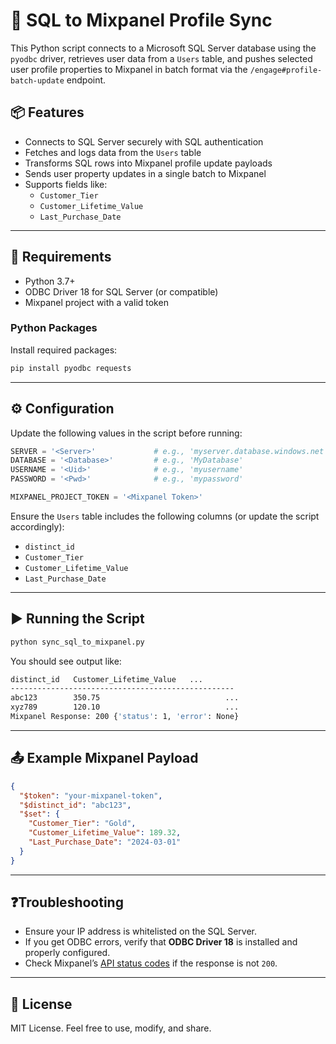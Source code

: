 # 📩 SQL to Mixpanel Profile Sync

This Python script connects to a Microsoft SQL Server database using the `pyodbc` driver, retrieves user data from a `Users` table, and pushes selected user profile properties to Mixpanel in batch format via the `/engage#profile-batch-update` endpoint.

## 📦 Features

- Connects to SQL Server securely with SQL authentication
- Fetches and logs data from the `Users` table
- Transforms SQL rows into Mixpanel profile update payloads
- Sends user property updates in a single batch to Mixpanel
- Supports fields like:
  - `Customer_Tier`
  - `Customer_Lifetime_Value`
  - `Last_Purchase_Date`

---

## 💠 Requirements

- Python 3.7+
- ODBC Driver 18 for SQL Server (or compatible)
- Mixpanel project with a valid token

### Python Packages

Install required packages:

```bash
pip install pyodbc requests
```

---

## ⚙️ Configuration

Update the following values in the script before running:

```python
SERVER = '<Server>'             # e.g., 'myserver.database.windows.net'
DATABASE = '<Database>'         # e.g., 'MyDatabase'
USERNAME = '<Uid>'              # e.g., 'myusername'
PASSWORD = '<Pwd>'              # e.g., 'mypassword'

MIXPANEL_PROJECT_TOKEN = '<Mixpanel Token>'
```

Ensure the `Users` table includes the following columns (or update the script accordingly):

- `distinct_id`
- `Customer_Tier`
- `Customer_Lifetime_Value`
- `Last_Purchase_Date`

---

## ▶️ Running the Script

```bash
python sync_sql_to_mixpanel.py
```

You should see output like:

```bash
distinct_id   Customer_Lifetime_Value   ...
--------------------------------------------------
abc123        350.75                            ...
xyz789        120.10                            ...
Mixpanel Response: 200 {'status': 1, 'error': None}
```

---

## 📤 Example Mixpanel Payload

```json
{
  "$token": "your-mixpanel-token",
  "$distinct_id": "abc123",
  "$set": {
    "Customer_Tier": "Gold",
    "Customer_Lifetime_Value": 189.32,
    "Last_Purchase_Date": "2024-03-01"
  }
}
```

---

## ❓Troubleshooting

- Ensure your IP address is whitelisted on the SQL Server.
- If you get ODBC errors, verify that **ODBC Driver 18** is installed and properly configured.
- Check Mixpanel’s [API status codes](https://developer.mixpanel.com/docs/http#response-format) if the response is not `200`.

---

## 📄 License

MIT License. Feel free to use, modify, and share.

